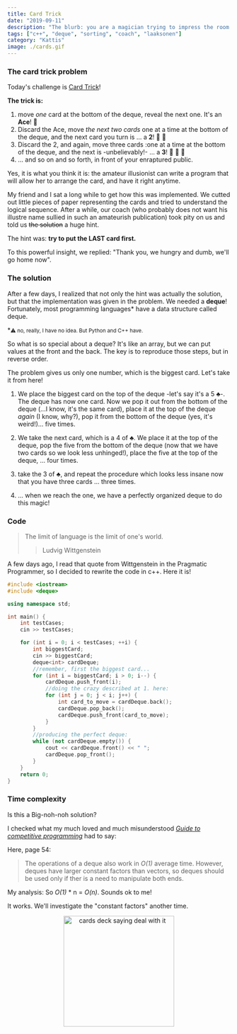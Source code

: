 ```yaml
---
title: Card Trick
date: "2019-09-11"
description: "The blurb: you are a magician trying to impress the room with this amazing card trick. But also program it. Help!"
tags: ["c++", "deque", "sorting", "coach", "laaksonen"]
category: "Kattis"
image: ./cards.gif
---
```


### The card trick problem

Today's challenge is [Card Trick](https://open.kattis.com/problems/cardtrick2)!

**The trick is:**

1. move _one_ card at the bottom of the deque, reveal the next one. It's an **Ace**! :clap:
2. Discard the Ace, move _the next two cards_ one at a time at the bottom of the deque, and the next card you turn is ... a **2**! :clap: :clap:
3. Discard the 2, and again, move three cards :one at a time at the bottom of the deque, and the next is -unbelievably!- ... a **3**! :clap: :clap: :clap:
4. ... and so on and so forth, in front of your enraptured public.

Yes, it is what you think it is: the amateur illusionist can write a program that will allow her to arrange the card, and have it right anytime.

My friend and I sat a long while to get how this was implemented. We cutted out little pieces of paper representing the cards and tried to understand the logical sequence. After a while, our coach (who probably does not want his illustre name sullied in such an amateurish publication) took pity on us and told us ~~the solution~~ a huge hint.

The hint was: **try to put the LAST card first.**

To this powerful insight, we replied: "Thank you, we hungry and dumb, we'll go home now".

### The solution

After a few days, I realized that not only the hint was actually the solution, but that the implementation was given in the problem. We needed a **deque**! Fortunately, most programming languages\* have a data structure called deque.

\*<small>⚠️ no, really, I have no idea. But Python and C++ have. </small>

So what is so special about a deque? It's like an array, but we can put values at the front and the back. The key is to reproduce those steps, but in reverse order.

The problem gives us only one number, which is the biggest card. Let's take it from here!

1. We place the biggest card on the top of the deque -let's say it's a 5 :clubs:-. The deque has now one card. Now we pop it out from the bottom of the deque (...I know, it's the same card), place it at the top of the deque _again_ (I know, why?), pop it from the bottom of the deque (yes, it's weird!)... five times.

2. We take the next card, which is a 4 of :clubs:. We place it at the top of the deque, pop the five from the bottom of the deque (now that we have two cards so we look less unhinged!), place the five at the top of the deque, ... four times.

3. take the 3 of :clubs:, and repeat the procedure which looks less insane now that you have three cards ... three times.

4. ... when we reach the one, we have a perfectly organized deque to do this magic!

### Code

> The limit of language is the limit of one's world.
>
> > Ludvig Wittgenstein

A few days ago, I read that quote from Wittgenstein in the Pragmatic Programmer, so I decided to rewrite the code in c++. Here it is!

```cpp
#include <iostream>
#include <deque>

using namespace std;

int main() {
    int testCases;
    cin >> testCases;

    for (int i = 0; i < testCases; ++i) {
        int biggestCard;
        cin >> biggestCard;
        deque<int> cardDeque;
        //remember, first the biggest card...
        for (int i = biggestCard; i > 0; i--) {
            cardDeque.push_front(i);
            //doing the crazy described at 1. here:
            for (int j = 0; j < i; j++) {
                int card_to_move = cardDeque.back();
                cardDeque.pop_back();
                cardDeque.push_front(card_to_move);
            }
        }
        //producing the perfect deque:
        while (not cardDeque.empty()) {
            cout << cardDeque.front() << " ";
            cardDeque.pop_front();
        }
    }
    return 0;
}
```

### Time complexity

Is this a Big-noh-noh solution?

I checked what my much loved and much misunderstood [_Guide to competitive programming_](https://www.springer.com/us/book/9783319725468) had to say:

Here, page 54:

> The operations of a deque also work in _O(1)_ average time. However, deques have larger constant factors than vectors, so deques should be used only if ther is a need to manipulate both ends.

My analysis: So _O(1)_ \* n = _O(n)_. Sounds ok to me!

It works. We'll investigate the "constant factors" another time.

<center><img src="/cards.gif" alt="cards deck saying deal with it"
	title="A cute deck card" width="250" height="250" /></center>

